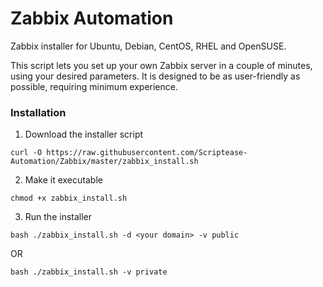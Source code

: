 # Zabbix Automation

Zabbix installer for Ubuntu, Debian, CentOS, RHEL and OpenSUSE.

This script lets you set up your own Zabbix server in a couple of minutes, using your desired parameters. It is designed to be as user-friendly as possible, requiring minimum experience.

### Installation	

1. Download the installer script

```
curl -O https://raw.githubusercontent.com/Scriptease-Automation/Zabbix/master/zabbix_install.sh
```

2. Make it executable

```
chmod +x zabbix_install.sh
```

3. Run the installer

```
bash ./zabbix_install.sh -d <your domain> -v public
```

OR

```
bash ./zabbix_install.sh -v private
```
